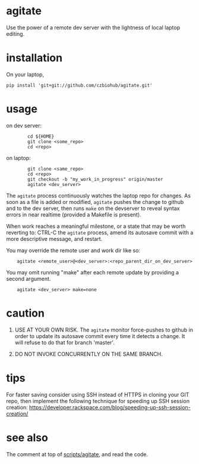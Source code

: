 # agitate
Use the power of a remote dev server with the lightness of local laptop editing.


# installation

On your laptop,

`pip install 'git+git://github.com/czbiohub/agitate.git'`


# usage

   on dev server:

```
        cd ${HOME}
        git clone <some_repo>
        cd <repo>
```

   on laptop:

```
        git clone <same_repo>
        cd <repo>
        git checkout -b "my_work_in_progress" origin/master
        agitate <dev_server>
```

   The `agitate` process continuously watches the laptop repo for changes.  As soon as a file is added or modified, `agitate`
   pushes the change to github and to the dev server, then runs `make` on the devserver to reveal
   syntax errors in near realtime (provided a Makefile is present).

   When work reaches a meaningful milestone, or a state that may be worth reverting to:
   CTRL-C the `agitate` process, amend its autosave commit with a more descriptive
   message, and restart.

   You may override the remote user and work dir like so:
```
    agitate <remote_user>@<dev_server>:<repo_parent_dir_on_dev_server>
```
   You may omit running "make" after each remote update by providing a second argument.
```
    agitate <dev_server> make=none
```


# caution

   1. USE AT YOUR OWN RISK.  The `agitate` monitor force-pushes to github in order to update
      its autosave commit every time it detects a change.  It will refuse to do that
      for branch 'master'.

   2. DO NOT INVOKE CONCURRENTLY ON THE SAME BRANCH.


# tips

For faster saving consider using SSH instead of HTTPS
in cloning your GIT repo, then implement the following
technique for speeding up SSH session creation:
https://developer.rackspace.com/blog/speeding-up-ssh-session-creation/


# see also

The comment at top of [scripts/agitate](scripts/agitate), and read the code.
